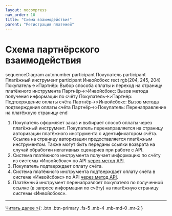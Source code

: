 ```yaml
---
layout: nocompress
nav_order: 10
title: "Схема взаимодействия"
parent: "Регистрация платежей"
---
```


# Схема партнёрского взаимодействия

<div class="mermaid">
sequenceDiagram
    autonumber
    participant Покупатель
    participant Платёжный инструмент
    participant Инвойсбокс
    rect rgb(204, 245, 204)
      Покупатель->>Партнёр: Выбор способа оплаты и переход на страницу платёжного инструмента
      Партнёр->>Инвойсбокс: Вызов метода получения информации по счёту
      Покупатель->>Партнёр: Подтверждение оплаты счёта
      Партнёр->>Инвойсбокс: Вызов метода подтверждения оплаты счёта
      Партнёр->>Покупатель: Перенаправление на платёжную страницу
    end
</div>

1. Покупатель оформляет заказ и выбирает способ оплаты через платёжный инструмент. Покупатель перенаправляется на страницу авторизации платёжного инструмента с идентификатором счёта. Ссылка на страницу авторизации предоставляется платёжным инструментом. Также могут быть переданы ссылки возврата на случай обработки негативных сценариев при работе с API.
1. Система платёжного инструмента получает информацию по счёту из системы &laquo;Инвойсбокс&raquo; по API [через метод API](/docs/payment/get/).
1. Покупатель подтверждает оплату счёта.
1. Система платёжного инструмента подтверждает оплату счёта в системе &laquo;Инвойсбокс&raquo; по API [через метод API](/docs/payment/confirm_payment/).
1. Платёжный инструмент перенаправляет покупателя по полученной ссылке (в запросе информации по счёту) на платёжную страницу системы &laquo;Инвойсбокс&raquo;.

---

[Читать далее &raquo;](/docs/payment/get/){: .btn .btn-primary .fs-5 .mb-4 .mb-md-0 .mr-2 }

